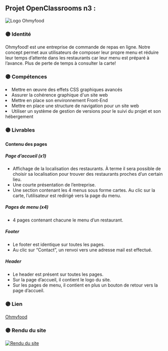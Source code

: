 <h2>Projet OpenClassrooms n3 :</h2>

<img src="https://rafaeladev.github.io/OPCohmyfood/images/logo/ohmyfood-white.png" alt="Logo Ohmyfood">

<h3>🟣 Identité</h3>
<p>Ohmyfood! est une entreprise de commande de repas en ligne. Notre concept permet aux utilisateurs de composer leur propre menu et réduire leur temps d’attente dans les restaurants car leur menu est préparé à l’avance. Plus de perte de temps à consulter la carte!</p>

<h3>🟣 Compétences</h3>
<li>Mettre en œuvre des effets CSS graphiques avancés</li>
<li>Assurer la cohérence graphique d'un site web</li>
<li>Mettre en place son environnement Front-End</li>
<li>Mettre en place une structure de navigation pour un site web</li>
<li>Utiliser un système de gestion de versions pour le suivi du projet et son hébergement</li>

<h3>🟣 Livrables</h3>
<h4>Contenu des pages</h4>

<h5>Page d’accueil (x1)</h5>
  <ul>
    <li>Affichage de la localisation des restaurants. À terme il sera possible de choisir sa localisation pour trouver des restaurants proches d’un certain lieu.</li>
    <li>Une courte présentation de l’entreprise.</li>
    <li>Une section contenant les 4 menus sous forme cartes. Au clic sur la carte, l’utilisateur est redirigé vers la page du menu.</li>
  </ul>
<h5>Pages de menu (x4)</h5>
  <ul>
    <li>4 pages contenant chacune le menu d’un restaurant.</li>
  </ul>
<h5>Footer</h5>
  <ul>
    <li>Le footer est identique sur toutes les pages.</li>
    <li>Au clic sur “Contact”, un renvoi vers une adresse mail est effectué.</li>
  </ul>
<h5>Header</h5>
  <ul>
    <li>Le header est présent sur toutes les pages.</li>
    <li>Sur la page d’accueil, il contient le logo du site.</li>
    <li>Sur les pages de menu, il contient en plus un bouton de retour vers la page d’accueil.</li>
  </ul>

<h3>🟣 Lien</h3>
<a href="https://rafaeladev.github.io/OPCohmyfood/" target="_blank">Ohmyfood</a>

<h3>🟣 Rendu du site</h3>
<a href="https://rafaeladev.github.io/OPCohmyfood/" target="_blank"><img src="https://rafaeladev.github.io/OPCohmyfood/images/screencapture-rafaeladev-github-io-OPCohmyfood-index-html-2022-11-21-17_52_44.png" alt="Rendu du site"></a>
